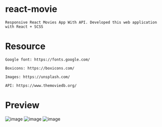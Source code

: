 # react-movie

    Responsive React Movies App With API. Developed this web application with React + SCSS


# Resource

    Google font: https://fonts.google.com/

    Boxicons: https://boxicons.com/

    Images: https://unsplash.com/

    API: https://www.themoviedb.org/

# Preview

![image](https://github.com/user-attachments/assets/ddb85a35-0ff1-4c92-b7fa-c369c36a8b32)
![image](https://github.com/user-attachments/assets/ff7254e5-c8ce-4018-94a8-2b2ce0e02b10)
![image](https://github.com/user-attachments/assets/d8575a3e-73f6-49fa-b4ca-adb9b9d2007e)
